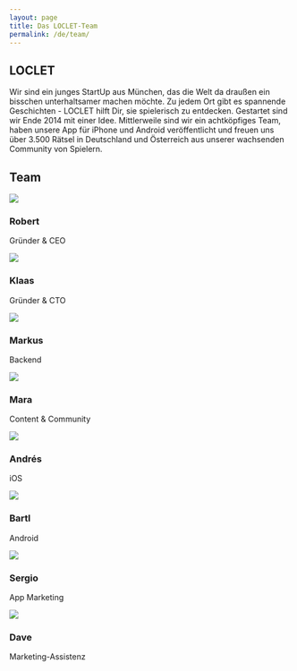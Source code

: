 ```yaml
---
layout: page
title: Das LOCLET-Team
permalink: /de/team/
---
```


## LOCLET

Wir sind ein junges StartUp aus München, das die Welt da draußen ein bisschen unterhaltsamer machen möchte. Zu jedem 
Ort gibt es spannende Geschichten - LOCLET hilft Dir, sie spielerisch zu entdecken. Gestartet sind wir Ende 2014 mit 
einer Idee. Mittlerweile sind wir ein achtköpfiges Team, haben unsere App für iPhone und Android veröffentlicht und 
freuen uns über 3.500 Rätsel in Deutschland und Österreich aus unserer wachsenden Community von Spielern. 

## Team

<div class="text-center">
<div class="profile">
    <img src="{{ site.baseurl }}/assets/img/avatars/robert_128.jpg" class="avatar">
    <h3>Robert</h3>
    <p>Gründer &amp; CEO</p>
</div>

<div class="profile">
    <img src="{{ site.baseurl }}/assets/img/avatars/klaas_128.jpg" class="avatar">
    <h3>Klaas</h3>
    <p>Gründer &amp; CTO</p>
</div>

<div class="profile">
    <img src="{{ site.baseurl }}/assets/img/avatars/markus_128.jpg" class="avatar">
    <h3>Markus</h3>
    <p>Backend</p>
</div>

<div class="profile">
    <img src="{{ site.baseurl }}/assets/img/avatars/mara_128.jpg" class="avatar">
    <h3>Mara</h3>
    <p>Content &amp; Community</p>
</div>

<div class="profile">
    <img src="{{ site.baseurl }}/assets/img/avatars/andres_128.jpg" class="avatar">
    <h3>Andrés</h3>
    <p>iOS</p>
</div>

<div class="profile">
    <img src="{{ site.baseurl }}/assets/img/avatars/bartl_128.jpg" class="avatar">
    <h3>Bartl</h3>
    <p>Android</p>
</div>

<div class="profile">
    <img src="{{ site.baseurl }}/assets/img/avatars/sergio_128.jpg" class="avatar">
    <h3>Sergio</h3>
    <p>App Marketing</p>
</div>

<div class="profile">
    <img src="{{ site.baseurl }}/assets/img/avatars/dave_128.jpg" class="avatar">
    <h3>Dave</h3>
    <p>Marketing-Assistenz</p>
</div>
</div>